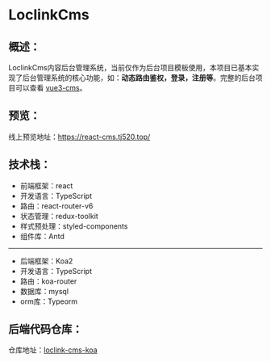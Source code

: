 # LoclinkCms

## 概述：
LoclinkCms内容后台管理系统，当前仅作为后台项目模板使用，本项目已基本实现了后台管理系统的核心功能，如：**动态路由鉴权，登录，注册等**。完整的后台项目可以查看 [vue3-cms](https://github.com/loclink/vue3-cms)。

## 预览：
线上预览地址：https://react-cms.tj520.top/

## 技术栈：
- 前端框架：react
- 开发语言：TypeScript
- 路由：react-router-v6
- 状态管理：redux-toolkit
- 样式预处理：styled-components
- 组件库：Antd

---
- 后端框架：Koa2
- 开发语言：TypeScript
- 路由：koa-router
- 数据库：mysql
- orm库：Typeorm

## 后端代码仓库：
仓库地址：[loclink-cms-koa](https://github.com/loclink/loclink-cms-koa)

